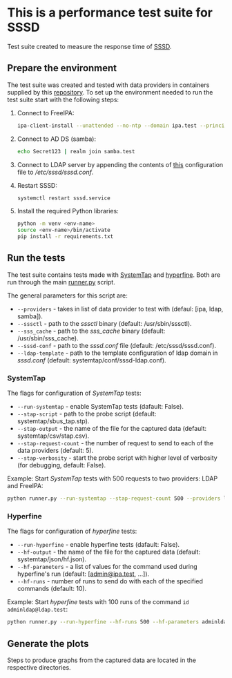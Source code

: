 # This is a performance test suite for SSSD

Test suite created to measure the response time of [SSSD](https://github.com/SSSD/sssd).

## Prepare the environment

The test suite was created and tested with data providers in containers supplied by this [repository](https://github.com/SSSD/sssd-ci-containers).
To set up the environment needed to run the test suite start with the following steps:

1. Connect to FreeIPA:

    ```bash
    ipa-client-install --unattended --no-ntp --domain ipa.test --principal admin --password Secret123 --force-join
    ```

2. Connect to AD DS (samba):

    ```bash
    echo Secret123 | realm join samba.test
    ```

3. Connect to LDAP server by appending the contents of [this](https://github.com/lamabro23/sssd-perf/blob/master/systemtap/conf/sssd-ldap.conf) configuration file to */etc/sssd/sssd.conf*.
4. Restart SSSD:

    ```bash
    systemctl restart sssd.service
    ```

5. Install the required Python libraries:

    ```bash
    python -m venv <env-name>
    source <env-name>/bin/activate
    pip install -r requirements.txt
    ```

## Run the tests

The test suite contains tests made with [SystemTap](https://github.com/groleo/systemtap) and [hyperfine](https://github.com/sharkdp/hyperfine).
Both are run through the main [runner.py](https://github.com/lamabro23/sssd-perf/blob/master/runner.py) script.

The general parameters for this script are:

- `--providers` - takes in list of data provider to test with (defaul: [ipa, ldap, samba]).
- `--sssctl` - path to the *sssctl* binary (default: /usr/sbin/sssctl).
- `--sss_cache` - path to the *sss_cache* binary (default: /usr/sbin/sss_cache).
- `--sssd-conf` - path to the *sssd.conf* file (default: /etc/sssd/sssd.conf).
- `--ldap-template` - path to the template configuration of ldap domain in *sssd.conf* (default: systemtap/conf/sssd-ldap.conf).

### SystemTap

The flags for configuration of *SystemTap* tests:

- `--run-systemtap` - enable SystemTap tests (dafault: False).
- `--stap-script` - path to the probe script (default: systemtap/sbus_tap.stp).
- `--stap-output` - the name of the file for the captured data (default: systemtap/csv/stap.csv).
- `--stap-request-count` - the number of request to send to each of the data providers (default: 5).
- `--stap-verbosity` - start the probe script with higher level of verbosity (for debugging, default: False).

Example:
Start *SystemTap* tests with 500 requests to two providers: LDAP and FreeIPA:

```bash
python runner.py --run-systemtap --stap-request-count 500 --providers ldap ipa
```

### Hyperfine

The flags for configuration of *hyperfine* tests:

- `--run-hyperfine` - enable hyperfine tests (dafault: False).
- `--hf-output` - the name of the file for the captured data (default: systemtap/json/hf.json).
- `--hf-parameters` - a list of values for the command used during hyperfine's run (default: [admin@ipa.test, ...]).
- `--hf-runs` - number of runs to send do with each of the specified commands (default: 10).

Example:
Start *hyperfine* tests with 100 runs of the command `id adminldap@ldap.test`:

```bash
python runner.py --run-hyperfine --hf-runs 500 --hf-parameters adminldap@ldap.test
```

## Generate the plots

Steps to produce graphs from the captured data are located in the respective directories.
